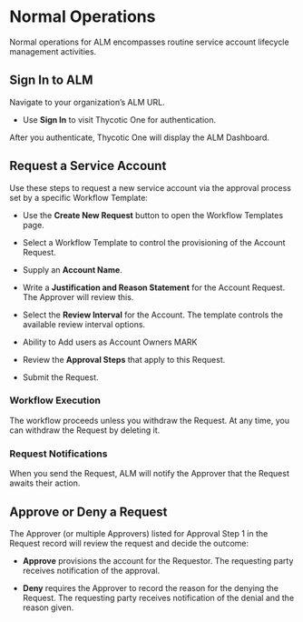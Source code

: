 ﻿[title]: # (Normal Operations)
[tags]: # (Account  Manager,ALM,)
[priority]: # (6000)

# Normal Operations

Normal operations for ALM encompasses routine service account lifecycle management activities.

## Sign In to ALM

Navigate to your organization’s ALM URL.

* Use **Sign In** to visit Thycotic One for authentication.

After you authenticate, Thycotic One will display the ALM Dashboard.

## Request a Service Account

Use these steps to request a new service account via the approval process set by a specific Workflow Template:

* Use the **Create New Request** button to open the Workflow Templates page.

* Select a Workflow Template to control the provisioning of the Account Request.

* Supply an **Account Name**.

* Write a **Justification and Reason Statement** for the Account Request. The Approver will review this.

* Select the **Review Interval** for the Account. The template controls the available review interval options.

* Ability to Add users as Account Owners MARK

* Review the **Approval Steps** that apply to this Request.

* Submit the Request.

### Workflow Execution

The workflow proceeds unless you withdraw the Request. At any time, you can withdraw the Request by deleting it.

### Request Notifications

When you send the Request, ALM will notify the Approver that the Request awaits their action.

## Approve or Deny a Request

 The Approver (or multiple Approvers) listed for Approval Step 1 in the Request record will review the request and decide the outcome:

* **Approve** provisions the account for the Requestor. The requesting party receives notification of the approval.

* **Deny** requires the Approver to record the reason for the denying the Request. The requesting party receives notification of the denial and the reason given.

